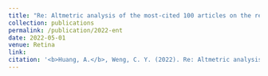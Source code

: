 ```yaml
---
title: "Re: Altmetric analysis of the most-cited 100 articles on the retina published between 2010 and 2020."
collection: publications
permalink: /publication/2022-ent
date: 2022-05-01
venue: Retina
link: 
citation: '<b>Huang, A.</b>, Weng, C. Y. (2022). Re: Altmetric analysis of the most-cited 100 articles on the retina published between 2010 and 2020. <i>Retina.</i> (accepted)'
---
```

